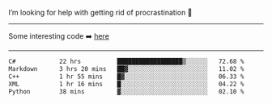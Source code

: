 I’m looking for help with getting rid of procrastination 🤔

-----

Some interesting code :arrow_right: [here](https://github.com/zhen8838/playground)

-----

<!--START_SECTION:waka-->

```txt
C#            22 hrs          ██████████████████▒░░░░░░   72.68 %
Markdown      3 hrs 20 mins   ██▓░░░░░░░░░░░░░░░░░░░░░░   11.02 %
C++           1 hr 55 mins    █▓░░░░░░░░░░░░░░░░░░░░░░░   06.33 %
XML           1 hr 16 mins    █░░░░░░░░░░░░░░░░░░░░░░░░   04.22 %
Python        38 mins         ▓░░░░░░░░░░░░░░░░░░░░░░░░   02.10 %
```

<!--END_SECTION:waka-->

<!--
**zhen8838/zhen8838** is a ✨ _special_ ✨ repository because its `README.md` (this file) appears on your GitHub profile.

Here are some ideas to get you started:

- 🔭 I’m currently working on ...
- 🌱 I’m currently learning ...
- 👯 I’m looking to collaborate on ...
 ...
- 💬 Ask me about ...
- 📫 How to reach me: ...
- 😄 Pronouns: ...
- ⚡ Fun fact: ...
-->
